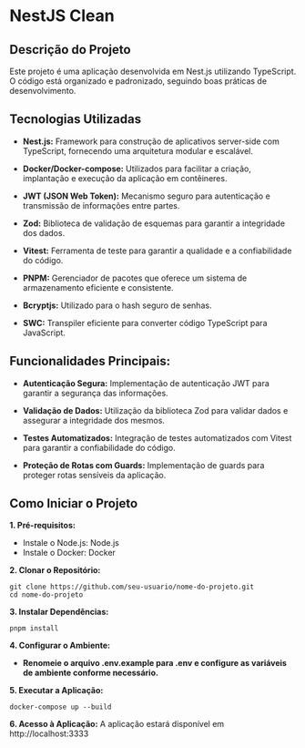 **<h1> NestJS Clean </h1>**

**<h2> Descrição do Projeto </h2>**

Este projeto é uma aplicação desenvolvida em Nest.js utilizando TypeScript. O código está organizado e padronizado, seguindo boas práticas de desenvolvimento.

**<h2> Tecnologias Utilizadas </h2>**

- **Nest.js:** Framework para construção de aplicativos server-side com TypeScript, fornecendo uma arquitetura modular e escalável.

- **Docker/Docker-compose:** Utilizados para facilitar a criação, implantação e execução da aplicação em contêineres.

- **JWT (JSON Web Token):** Mecanismo seguro para autenticação e transmissão de informações entre partes.

- **Zod:** Biblioteca de validação de esquemas para garantir a integridade dos dados.

- **Vitest:** Ferramenta de teste para garantir a qualidade e a confiabilidade do código.

- **PNPM:** Gerenciador de pacotes que oferece um sistema de armazenamento eficiente e consistente.

- **Bcryptjs:** Utilizado para o hash seguro de senhas.

- **SWC:** Transpiler eficiente para converter código TypeScript para JavaScript.

**<h2> Funcionalidades Principais: </h2>**

- **Autenticação Segura:** Implementação de autenticação JWT para garantir a segurança das informações.

- **Validação de Dados:** Utilização da biblioteca Zod para validar dados e assegurar a integridade dos mesmos.

- **Testes Automatizados:** Integração de testes automatizados com Vitest para garantir a confiabilidade do código.

- **Proteção de Rotas com Guards:** Implementação de guards para proteger rotas sensíveis da aplicação.

**<h2> Como Iniciar o Projeto </h2>**

**1. Pré-requisitos:**

- Instale o Node.js: Node.js
- Instale o Docker: Docker

**2. Clonar o Repositório:**

```console
git clone https://github.com/seu-usuario/nome-do-projeto.git
cd nome-do-projeto
```

**3. Instalar Dependências:**

```console
pnpm install
```

**4. Configurar o Ambiente:**

- **Renomeie o arquivo .env.example para .env e configure as variáveis de ambiente conforme necessário.**

**5. Executar a Aplicação:**

```console
docker-compose up --build
```

**6. Acesso à Aplicação:**
A aplicação estará disponível em http://localhost:3333
